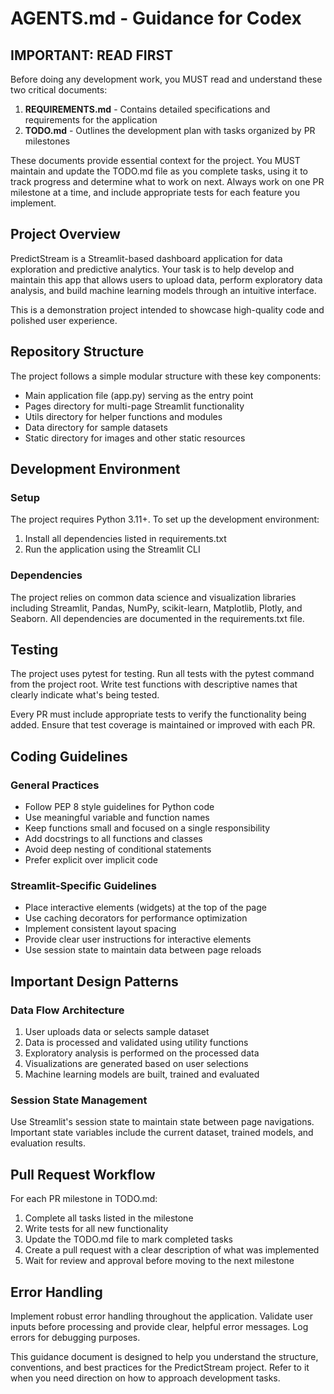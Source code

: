# AGENTS.md - Guidance for Codex

## IMPORTANT: READ FIRST

Before doing any development work, you MUST read and understand these two critical documents:

1. **REQUIREMENTS.md** - Contains detailed specifications and requirements for the application
2. **TODO.md** - Outlines the development plan with tasks organized by PR milestones

These documents provide essential context for the project. You MUST maintain and update the TODO.md file as you complete tasks, using it to track progress and determine what to work on next. Always work on one PR milestone at a time, and include appropriate tests for each feature you implement.

## Project Overview

PredictStream is a Streamlit-based dashboard application for data exploration and predictive analytics. Your task is to help develop and maintain this app that allows users to upload data, perform exploratory data analysis, and build machine learning models through an intuitive interface.

This is a demonstration project intended to showcase high-quality code and polished user experience.

## Repository Structure

The project follows a simple modular structure with these key components:
- Main application file (app.py) serving as the entry point
- Pages directory for multi-page Streamlit functionality
- Utils directory for helper functions and modules
- Data directory for sample datasets
- Static directory for images and other static resources

## Development Environment

### Setup
The project requires Python 3.11+. To set up the development environment:
1. Install all dependencies listed in requirements.txt
2. Run the application using the Streamlit CLI

### Dependencies
The project relies on common data science and visualization libraries including Streamlit, Pandas, NumPy, scikit-learn, Matplotlib, Plotly, and Seaborn. All dependencies are documented in the requirements.txt file.

## Testing

The project uses pytest for testing. Run all tests with the pytest command from the project root. Write test functions with descriptive names that clearly indicate what's being tested.

Every PR must include appropriate tests to verify the functionality being added. Ensure that test coverage is maintained or improved with each PR.

## Coding Guidelines

### General Practices
- Follow PEP 8 style guidelines for Python code
- Use meaningful variable and function names
- Keep functions small and focused on a single responsibility
- Add docstrings to all functions and classes
- Avoid deep nesting of conditional statements
- Prefer explicit over implicit code

### Streamlit-Specific Guidelines
- Place interactive elements (widgets) at the top of the page
- Use caching decorators for performance optimization
- Implement consistent layout spacing
- Provide clear user instructions for interactive elements
- Use session state to maintain data between page reloads

## Important Design Patterns

### Data Flow Architecture
1. User uploads data or selects sample dataset
2. Data is processed and validated using utility functions
3. Exploratory analysis is performed on the processed data
4. Visualizations are generated based on user selections
5. Machine learning models are built, trained and evaluated

### Session State Management
Use Streamlit's session state to maintain state between page navigations. Important state variables include the current dataset, trained models, and evaluation results.

## Pull Request Workflow

For each PR milestone in TODO.md:

1. Complete all tasks listed in the milestone
2. Write tests for all new functionality
3. Update the TODO.md file to mark completed tasks
4. Create a pull request with a clear description of what was implemented
5. Wait for review and approval before moving to the next milestone

## Error Handling

Implement robust error handling throughout the application. Validate user inputs before processing and provide clear, helpful error messages. Log errors for debugging purposes.

This guidance document is designed to help you understand the structure, conventions, and best practices for the PredictStream project. Refer to it when you need direction on how to approach development tasks.